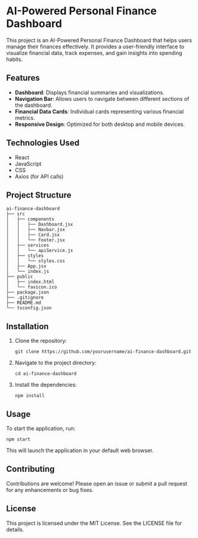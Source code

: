 # AI-Powered Personal Finance Dashboard

This project is an AI-Powered Personal Finance Dashboard that helps users manage their finances effectively. It provides a user-friendly interface to visualize financial data, track expenses, and gain insights into spending habits.

## Features

- **Dashboard**: Displays financial summaries and visualizations.
- **Navigation Bar**: Allows users to navigate between different sections of the dashboard.
- **Financial Data Cards**: Individual cards representing various financial metrics.
- **Responsive Design**: Optimized for both desktop and mobile devices.

## Technologies Used

- React
- JavaScript
- CSS
- Axios (for API calls)

## Project Structure

```
ai-finance-dashboard
├── src
│   ├── components
│   │   ├── Dashboard.jsx
│   │   ├── Navbar.jsx
│   │   ├── Card.jsx
│   │   └── Footer.jsx
│   ├── services
│   │   └── apiService.js
│   ├── styles
│   │   └── styles.css
│   ├── App.jsx
│   └── index.js
├── public
│   ├── index.html
│   └── favicon.ico
├── package.json
├── .gitignore
├── README.md
└── tsconfig.json
```

## Installation

1. Clone the repository:
   ```
   git clone https://github.com/yourusername/ai-finance-dashboard.git
   ```
2. Navigate to the project directory:
   ```
   cd ai-finance-dashboard
   ```
3. Install the dependencies:
   ```
   npm install
   ```

## Usage

To start the application, run:
```
npm start
```
This will launch the application in your default web browser.

## Contributing

Contributions are welcome! Please open an issue or submit a pull request for any enhancements or bug fixes.

## License

This project is licensed under the MIT License. See the LICENSE file for details.